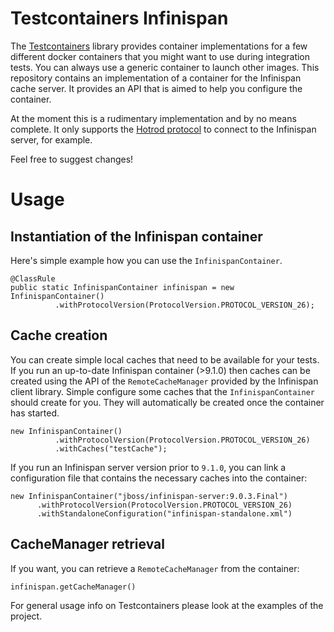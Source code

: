 # Testcontainers Infinispan

The [Testcontainers](https://www.testcontainers.org/) library provides container implementations 
for a few different docker containers that you might want to use during integration tests. You can always
use a generic container to launch other images. This repository contains an implementation of a container
for the Infinispan cache server. It provides an API that is aimed to help you configure the container.

At the moment this is a rudimentary implementation and by no means complete. It only supports the [Hotrod protocol](http://infinispan.org/docs/stable/user_guide/user_guide.html#hot_rod_protocol)
to connect to the Infinispan server, for example.

Feel free to suggest changes!

# Usage

## Instantiation of the Infinispan container

Here's simple example how you can use the `InfinispanContainer`.

```
@ClassRule
public static InfinispanContainer infinispan = new InfinispanContainer()
          .withProtocolVersion(ProtocolVersion.PROTOCOL_VERSION_26);
```
## Cache creation

You can create simple local caches that need to be available for your tests. If you run an up-to-date Infinispan container (>9.1.0) then caches can be created
using the API of the `RemoteCacheManager` provided by the Infinispan client library. Simple configure some caches that the `InfinispanContainer` should create for you.
They will automatically be created once the container has started.

```
new InfinispanContainer()
          .withProtocolVersion(ProtocolVersion.PROTOCOL_VERSION_26)
          .withCaches("testCache");
``` 

If you run an Infinispan server version prior to `9.1.0`, you can link a configuration file that contains the necessary caches into the container:

```
new InfinispanContainer("jboss/infinispan-server:9.0.3.Final")
      .withProtocolVersion(ProtocolVersion.PROTOCOL_VERSION_26)
      .withStandaloneConfiguration("infinispan-standalone.xml")
```

## CacheManager retrieval

If you want, you can retrieve a `RemoteCacheManager` from the container:
```
infinispan.getCacheManager()
```

For general usage info on Testcontainers please look at the examples of the project.
